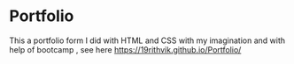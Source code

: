 # Portfolio
This a portfolio form I did with HTML and CSS with my imagination and with help of bootcamp , see here https://19rithvik.github.io/Portfolio/
